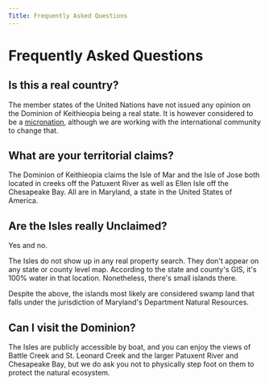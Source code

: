 ```yaml
---
Title: Frequently Asked Questions
---
```


# Frequently Asked Questions

## Is this a real country?
The member states of the United Nations have not issued any opinion on the Dominion of Keithieopia being a real state. It is however considered to be a [micronation](https://en.wikipedia.org/wiki/Micronation), although we are working with the international community to change that.

## What are your territorial claims?
The Dominion of Keithieopia claims the Isle of Mar and the Isle of Jose both located in creeks off the Patuxent River as well as Ellen Isle off the Chesapeake Bay. All are in Maryland, a state in the United States of America.

## Are the Isles really Unclaimed?
Yes and no. 

The Isles do not show up in any real property search. They don't appear on any state or county level map. According to the state and county's GIS, it's 100% water in that location. Nonetheless, there's small islands there.

Despite the above, the islands most likely are considered swamp land that falls under the jurisdiction of Maryland's Department Natural Resources.

## Can I visit the Dominion?
The Isles are publicly accessible by boat, and you can enjoy the views of Battle Creek and St. Leonard Creek and the larger Patuxent River and Chesapeake Bay, but we do ask you not to physically step foot on them to protect the natural ecosystem.

